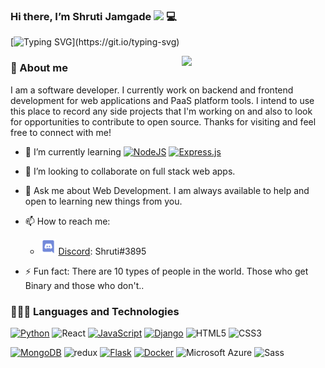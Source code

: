 ### Hi there, I’m Shruti Jamgade  <img src="https://media.giphy.com/media/hvRJCLFzcasrR4ia7z/giphy.gif" width="25px"> :computer:

[![Typing SVG](https://readme-typing-svg.herokuapp.com/?lines=I+am+Shruti+Jamgade;I+am+a+software+developer;Welcome+to+my+humble+abode!)](https://git.io/typing-svg)

<img align='right' src="https://media.giphy.com/media/M9gbBd9nbDrOTu1Mqx/giphy.gif" width="230">

###  📖 About me 
I am a software developer. I currently work on backend and frontend development for web applications and PaaS platform tools. I intend to use this place to record any side projects that I'm working on and also to look for opportunities to contribute to open source. Thanks for visiting and feel free to connect with me!

<!--Here are some ideas to get you started: 👋-->
<!-- - 🔭 I’m currently working on ... -->

- 🌱 I’m currently learning  <a href="#"><img alt="NodeJS" src="https://img.shields.io/badge/Node.js%20-%2343853D.svg?logo=node.js&logoColor=white"></a>  <a href="#"><img alt="Express.js" src="https://img.shields.io/badge/Express.js%20-%23404d59.svg?logo=express&logoColor=white"></a>
<!-- ![Node.JS](https://img.shields.io/badge/-Node.JS-black?style=plastic&logo=Node.js)![Express.JS](https://img.shields.io/badge/-Express.JS-c7b198?style=plastic&logo=Express.JS) ! -->

- 👯 I’m looking to collaborate on full stack web apps.

<!-- - 🤔 I’m looking for help on how to contribute to open -->

- 💬 Ask me about Web Development. I am always available to help and open to learning new things from you.

- 📫 How to reach me:
   - <a><img height="25" src="https://raw.githubusercontent.com/github/explore/80688e429a7d4ef2fca1e82350fe8e3517d3494d/topics/discord/discord.png"> [Discord](https://discord.com/): Shruti#3895 </a>

<!-- - 😄🧐 Pronouns: ... -->

- ⚡ Fun fact: There are 10 types of people in the world. Those who get Binary and those who don't..

### 👨🏻‍💻 Languages and Technologies
[![Python](https://img.shields.io/badge/-Python-3776AB?style=flat-square&logo=python&logoColor=ffffff)](https://www.python.org/)
![React](https://img.shields.io/badge/-React-%23282C34?style=flat-square&logo=react)
[![JavaScript](https://img.shields.io/badge/-JavaScript-%23F7DF1C?style=flat-square&logo=javascript&logoColor=000000&labelColor=%23F7DF1C&color=%23FFCE5A)](https://www.javascript.com/)
[![Django](https://img.shields.io/badge/-Django-092E20?style=flat-square&logo=Django&logoColor=ffffff)](https://www.djangoproject.com/)
![HTML5](https://img.shields.io/badge/-HTML5-E34F26?style=flat-square&logo=html5&logoColor=white)
![CSS3](https://img.shields.io/badge/-CSS3-1572B6?style=flat-square&logo=css3)

[![MongoDB](https://img.shields.io/badge/-MongoDB-47A248?style=flat-square&logo=MongoDB&logoColor=ffffff)](https://www.mongodb.com/)
 <img alt="redux" src="https://img.shields.io/badge/-Redux-764ABC?style=flat-square&logo=redux&logoColor=white" />
[![Flask](https://img.shields.io/badge/-Flask-000000?style=flat-square&logo=Flask&logoColor=ffffff)](https://flask.palletsprojects.com/)
[![Docker](https://img.shields.io/badge/-Docker-2496ED?style=flat-square&logo=docker&logoColor=ffffff)](https://www.docker.com/)
![Microsoft Azure](https://img.shields.io/badge/Microsoft%20Azure-232F7E?style=flat-square&logo=microsoft-azure)
![Sass](https://img.shields.io/badge/-Sass-%23CC6699?style=flat-square&logo=sass&logoColor=ffffff)


